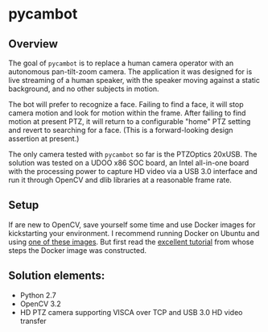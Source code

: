 # pycambot
## Overview
The goal of `pycambot` is to replace a human camera operator with an autonomous pan-tilt-zoom camera.  The application it was designed for is live streaming of a human speaker, with the speaker moving against a static background, and no other subjects in motion. 

The bot will prefer to recognize a face. Failing to find a face, it will stop camera motion and look for motion within the frame. After failing to find motion at present PTZ, it will return to a configurable "home" PTZ setting and revert to searching for a face. (This is a forward-looking design assertion at present.)

The only camera tested with `pycambot` so far is the PTZOptics 20xUSB. The solution was tested on a UDOO x86 SOC board, an Intel all-in-one board with the processing power to capture HD video via a USB 3.0 interface and run it through OpenCV and dlib libraries at a reasonable frame rate.

## Setup
If are new to OpenCV, save yourself some time and use Docker images for kickstarting your environment. I recommend running Docker on Ubuntu and using [one of these images](https://hub.docker.com/r/victorhcm/opencv/). But first read the [excellent tutorial](http://www.pyimagesearch.com/2016/10/24/ubuntu-16-04-how-to-install-opencv/) from whose steps the Docker image was constructed.

## Solution elements:
+ Python 2.7
+ OpenCV 3.2
+ HD PTZ camera supporting VISCA over TCP and USB 3.0 HD video transfer
